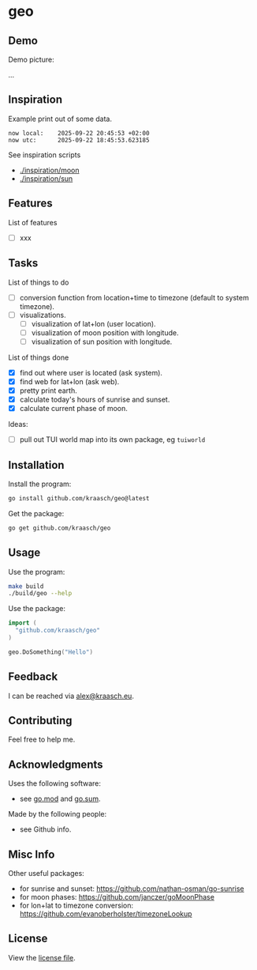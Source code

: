 
# geo

## Demo

Demo picture:

...

<!--
<p align="center">
<img src="./resources/example.png" width="300"/>
</p>
-->

## Inspiration

Example print out of some data.

```text
now local:    2025-09-22 20:45:53 +02:00
now utc:      2025-09-22 18:45:53.623185
```

See inspiration scripts

  - [./inspiration/moon](./inspiration/moon)
  - [./inspiration/sun](./inspiration/sun)

## Features

List of features

  - [ ] xxx

## Tasks

List of things to do

  - [ ] conversion function from location+time to timezone (default to system timezone).
  - [ ] visualizations.
    - [ ] visualization of lat+lon (user location).
    - [ ] visualization of moon position with longitude.
    - [ ] visualization of sun position with longitude.

List of things done

  - [X] find out where user is located (ask system).
  - [X] find web for lat+lon (ask web).
  - [X] pretty print earth.
  - [X] calculate today's hours of sunrise and sunset.
  - [X] calculate current phase of moon.

Ideas:

  - [ ] pull out TUI world map into its own package, eg `tuiworld`

## Installation

Install the program:

```bash
go install github.com/kraasch/geo@latest
```

Get the package:

```bash
go get github.com/kraasch/geo
```

## Usage

Use the program:

```bash
make build
./build/geo --help
```

Use the package:

```go
import (
  "github.com/kraasch/geo"
)

geo.DoSomething("Hello")
```

## Feedback

I can be reached via [alex@kraasch.eu](mailto:alex@kraasch.eu).

## Contributing

Feel free to help me.

## Acknowledgments

Uses the following software:

  - see [go.mod](./go.mod) and [go.sum](./go.sum).

Made by the following people:

  - see Github info.

## Misc Info

Other useful packages:

  - for sunrise and sunset: https://github.com/nathan-osman/go-sunrise
  - for moon phases: https://github.com/janczer/goMoonPhase
  - for lon+lat to timezone conversion: https://github.com/evanoberholster/timezoneLookup

## License

View the [license file](./LICENSE).

